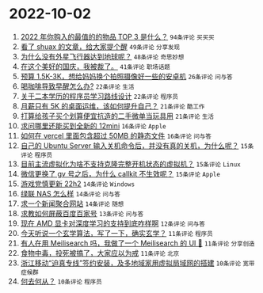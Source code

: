 # 2022-10-02

1. [2022 年你购入的最值的的物品 TOP 3 是什么？](https://www.v2ex.com/t/884360) `94条评论` `买买买`
1. [看了 shuax 的文章，给大家提个醒](https://www.v2ex.com/t/884320) `49条评论` `分享发现`
1. [为什么没有外星飞行器达到地球呢？](https://www.v2ex.com/t/884378) `48条评论` `奇思妙想`
1. [在这个美好的国庆，我被裁了。](https://www.v2ex.com/t/884316) `41条评论` `职场话题`
1. [预算 1.5K-3K，想给妈妈换个拍照摄像好一些的安卓机](https://www.v2ex.com/t/884324) `26条评论` `问与答`
1. [喝咖啡导致早醒怎么办?](https://www.v2ex.com/t/884319) `22条评论` `生活`
1. [关于二本学历的程序员学习路线设计](https://www.v2ex.com/t/884392) `22条评论` `程序员`
1. [月薪只有 5K 的桌面运维，该如何提升自己？](https://www.v2ex.com/t/884355) `21条评论` `酷工作`
1. [打算给孩子买个划算便宜抗造的二手微单当玩具用](https://www.v2ex.com/t/884366) `21条评论` `生活`
1. [求问哪里还能买到全新的 12mini](https://www.v2ex.com/t/884391) `16条评论` `Apple`
1. [如何在 vercel 里面包含超过 50MB 的静态文件](https://www.v2ex.com/t/884346) `16条评论` `问与答`
1. [自己的 Ubuntu Server 输入关机命令后，并没有真的关机，为什么呢？](https://www.v2ex.com/t/884404) `15条评论` `程序员`
1. [目前主流虚拟化为啥不支持克隆完整开机状态的虚拟机？](https://www.v2ex.com/t/884401) `15条评论` `Linux`
1. [微信更换了 gv 号之后，为什么 callkit 不生效呢？](https://www.v2ex.com/t/884344) `15条评论` `Apple`
1. [游戏党慎更新 22h2](https://www.v2ex.com/t/884419) `14条评论` `Windows`
1. [绿联 NAS 怎么样](https://www.v2ex.com/t/884365) `14条评论` `问与答`
1. [求一个新闻聚合网站](https://www.v2ex.com/t/884315) `14条评论` `随想`
1. [求教如何屏蔽百度百家号](https://www.v2ex.com/t/884318) `13条评论` `问与答`
1. [现在 AMD 显卡对深度学习的支持到底咋样啊](https://www.v2ex.com/t/884317) `12条评论` `问与答`
1. [今天听说一个玄学算法，写了一下，确实玄学？](https://www.v2ex.com/t/884426) `11条评论` `程序员`
1. [有人在用 Meilisearch 吗，我做了一个 Meilisearch 的 UI 🥳](https://www.v2ex.com/t/884384) `11条评论` `分享创造`
1. [食物中毒，投死被搞了，大家应以为戒](https://www.v2ex.com/t/884420) `11条评论` `北京`
1. [浙江移动“迫真专线”签约安装，及多地域家用虚拟局域网的搭建](https://www.v2ex.com/t/884400) `10条评论` `宽带症候群`
1. [何去何从？](https://www.v2ex.com/t/884372) `10条评论` `程序员`
